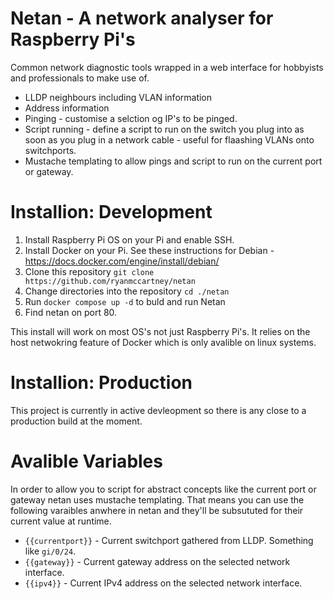 # Netan - A network analyser for Raspberry Pi's

Common network diagnostic tools wrapped in a web interface for hobbyists and professionals to make use of.

-   LLDP neighbours including VLAN information
-   Address information
-   Pinging - customise a selction og IP's to be pinged.
-   Script running - define a script to run on the switch you plug into as soon as you plug in a network cable - useful for flaashing VLANs onto switchports.
-   Mustache templating to allow pings and script to run on the current port or gateway.

# Installion: Development

1. Install Raspberry Pi OS on your Pi and enable SSH.
2. Install Docker on your Pi. See these instructions for Debian - https://docs.docker.com/engine/install/debian/
3. Clone this repository `git clone https://github.com/ryanmccartney/netan`
4. Change directories into the repository `cd ./netan`
5. Run `docker compose up -d` to buld and run Netan
6. Find netan on port 80.

This install will work on most OS's not just Raspberry Pi's. It relies on the host netwokring feature of Docker which is only avalible on linux systems.

# Installion: Production

This project is currently in active devleopment so there is any close to a production build at the moment.

# Avalible Variables

In order to allow you to script for abstract concepts like the current port or gateway netan uses mustache templating. That means you can use the following varaibles anwhere in netan and they'll be subsututed for their current value at runtime.

-   `{{currentport}}` - Current switchport gathered from LLDP. Something like `gi/0/24`.
-   `{{gateway}}` - Current gateway address on the selected network interface.
-   `{{ipv4}}` - Current IPv4 address on the selected network interface.
